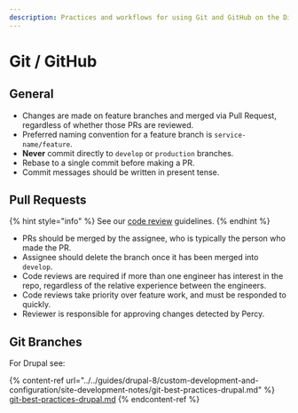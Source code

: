 ```yaml
---
description: Practices and workflows for using Git and GitHub on the Digital team.
---
```


# Git / GitHub

## General

* Changes are made on feature branches and merged via Pull Request, regardless of whether those PRs are reviewed.
* Preferred naming convention for a feature branch is `service-name/feature`.
* **Never** commit directly to `develop` or `production` branches.
* Rebase to a single commit before making a PR.
* Commit messages should be written in present tense.

## Pull Requests

{% hint style="info" %}
See our [code review](https://boston.gitbook.io/digital-documentation/standards-and-best-practices/code-reviews) guidelines.
{% endhint %}

* PRs should be merged by the assignee, who is typically the person who made the PR.
* Assignee should delete the branch once it has been merged into `develop`.
* Code reviews are required if more than one engineer has interest in the repo, regardless of the relative experience between the engineers.
* Code reviews take priority over feature work, and must be responded to quickly.
* Reviewer is responsible for approving changes detected by Percy.

## Git Branches

For Drupal see:

{% content-ref url="../../guides/drupal-8/custom-development-and-configuration/site-development-notes/git-best-practices-drupal.md" %}
[git-best-practices-drupal.md](../../guides/drupal-8/custom-development-and-configuration/site-development-notes/git-best-practices-drupal.md)
{% endcontent-ref %}
